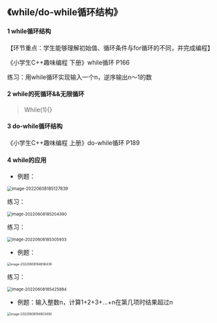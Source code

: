 ## 《while/do-while循环结构》

#### 1 while循环结构

【环节重点：学生能够理解初始值、循环条件与for循环的不同，并完成编程】

《小学生C++趣味编程 下册》while循环 P166

练习：用while循环实现输入一个n，逆序输出n～1的数



#### 2 while的死循环&&无限循环

> While(1){}



#### 3 do-while循环结构

《小学生C++趣味编程 上册》do-while循环 P189



#### 4 while的应用

- 例题：

<img src="../../../Library/Application%20Support/typora-user-images/image-20220608185127839.png" alt="image-20220608185127839" style="zoom:70%;" />

练习：

<img src="../../../Library/Application%20Support/typora-user-images/image-20220608185204390.png" alt="image-20220608185204390" style="zoom:67%;" />

练习：

<img src="/Users/wyrm/Library/Application%20Support/typora-user-images/image-20220608185305933.png" alt="image-20220608185305933" style="zoom:67%;" />

- 例题：

<img src="../../../Library/Application%20Support/typora-user-images/image-20220608184656439.png" alt="image-20220608184656439" style="zoom:50%;" />

练习：

<img src="/Users/wyrm/Library/Application%20Support/typora-user-images/image-20220608185425884.png" alt="image-20220608185425884" style="zoom:67%;" />

- 例题：输入整数n，计算1+2+3+...+n在第几项时结果超过n

<img src="../../../Library/Application%20Support/typora-user-images/image-20220608184803490.png" alt="image-20220608184803490" style="zoom:50%;" />

